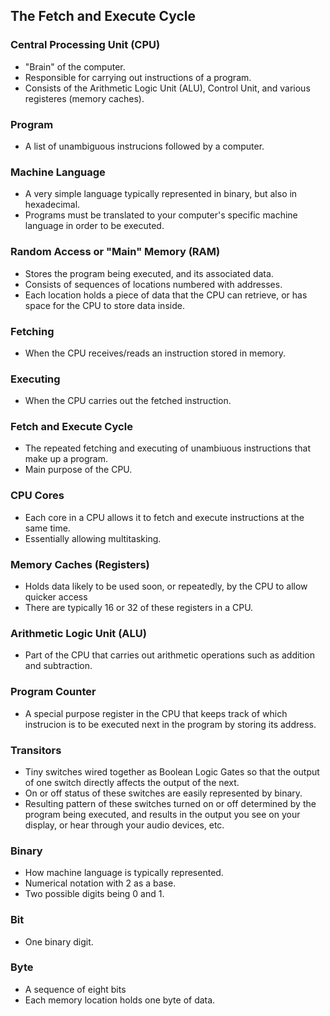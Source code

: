 ## The Fetch and Execute Cycle
### Central Processing Unit (CPU)
- "Brain" of the computer.
- Responsible for carrying out instructions of a program.
- Consists of the Arithmetic Logic Unit (ALU), Control Unit, and various registeres (memory caches).
### Program
- A list of unambiguous instrucions followed by a computer.
### Machine Language
- A very simple language typically represented in binary, but also in hexadecimal.
- Programs must be translated to your computer's specific machine language in order to be executed.
### Random Access or "Main" Memory (RAM)
- Stores the program being executed, and its associated data.
- Consists of sequences of locations numbered with addresses.
- Each location holds a piece of data that the CPU can retrieve, or has space for the CPU to store data inside.
### Fetching
- When the CPU receives/reads an instruction stored in memory.
### Executing
- When the CPU carries out the fetched instruction.
### Fetch and Execute Cycle
- The repeated fetching and executing of unambiuous instructions that make up a program.
- Main purpose of the CPU.
### CPU Cores
- Each core in a CPU allows it to fetch and execute instructions at the same time.
- Essentially allowing multitasking.
### Memory Caches (Registers)
- Holds data likely to be used soon, or repeatedly, by the CPU to allow quicker access
- There are typically 16 or 32 of these registers in a CPU.
### Arithmetic Logic Unit (ALU)
- Part of the CPU that carries out arithmetic operations such as addition and subtraction.
### Program Counter
- A special purpose register in the CPU that keeps track of which instrucion is to be executed next in the program by storing its address.
### Transitors
- Tiny switches wired together as Boolean Logic Gates so that the output of one switch directly affects the output of the next.
- On or off status of these switches are easily represented by binary.
- Resulting pattern of these switches turned on or off determined by the program being executed, and results in the output you see on your display, or hear through your audio devices, etc.
### Binary
- How machine language is typically represented.
- Numerical notation with 2 as a base.
- Two possible digits being 0 and 1.
### Bit
- One binary digit.
### Byte
- A sequence of eight bits
- Each memory location holds one byte of data.
